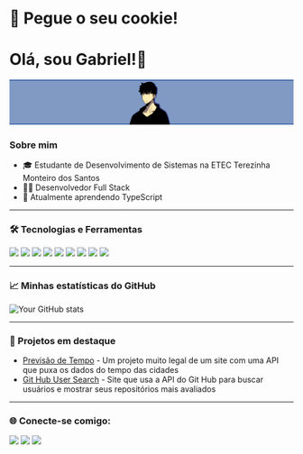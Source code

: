 # 🍪 Pegue o seu cookie!

# Olá, sou Gabriel!👋
![Banner de Sung Jin-Woo](https://raw.githubusercontent.com/GabrielLucre/GabrielLucre/main/sung-jin-woo-banner.png)

### Sobre mim

- 🎓 Estudante de Desenvolvimento de Sistemas na ETEC Terezinha Monteiro dos Santos
- 👨‍💻 Desenvolvedor Full Stack
- 🌱 Atualmente aprendendo TypeScript

---

### 🛠️ Tecnologias e Ferramentas

<p align="left">
  <img src="https://img.shields.io/badge/-HTML5-E34F26?style=for-the-badge&logo=html5&logoColor=white"/>
  <img src="https://img.shields.io/badge/-CSS3-1572B6?style=for-the-badge&logo=css3"/>
  <img src="https://img.shields.io/badge/-JavaScript-F7DF1E?style=for-the-badge&logo=javascript&logoColor=black"/>
  <img src="https://img.shields.io/badge/-TypeScript-3178C6?style=for-the-badge&logo=typescript&logoColor=white"/>
  <img src="https://img.shields.io/badge/-Node.js-339933?style=for-the-badge&logo=node.js&logoColor=white"/>
  <img src="https://img.shields.io/badge/-React-61DAFB?style=for-the-badge&logo=react&logoColor=black"/>
  <img src="https://img.shields.io/badge/-Python-3776AB?style=for-the-badge&logo=python&logoColor=white"/>
  <img src="https://img.shields.io/badge/-PHP-777BB4?style=for-the-badge&logo=php&logoColor=white"/>
  <img src="https://img.shields.io/badge/-Go-00ADD8?style=for-the-badge&logo=go&logoColor=white"/>
</p>

---

### 📈 Minhas estatísticas do GitHub

![Your GitHub stats](https://github-readme-stats.vercel.app/api?username=GabrielLucre&show_icons=true&theme=radical&hide=commits)

---

### 🌟 Projetos em destaque

- [Previsão de Tempo](https://github.com/GabrielLucre/react-previsao) - Um projeto muito legal de um site com uma API que puxa os dados do tempo das cidades
- [Git Hub User Search](https://github.com/GabrielLucre/github-user-search) - Site que usa a API do Git Hub para buscar usuários e mostrar seus repositórios mais avaliados

---

### 🌐 Conecte-se comigo:

<p align="left">
  <a href="https://www.linkedin.com/in/gabriellucrecio/"><img src="https://img.shields.io/badge/-LinkedIn-%230077B5?style=for-the-badge&logo=linkedin&logoColor=white"/></a>
  <a href="https://www.instagram.com/gabriel.lucrecio/"><img src="https://img.shields.io/badge/-Instagram-%23E4405F?style=for-the-badge&logo=instagram&logoColor=white"/></a>
  <a href="https://seuwebsite.com"><img src="https://img.shields.io/badge/-Website-%23000000?style=for-the-badge&logo=vercel&logoColor=white"/></a>
</p>
